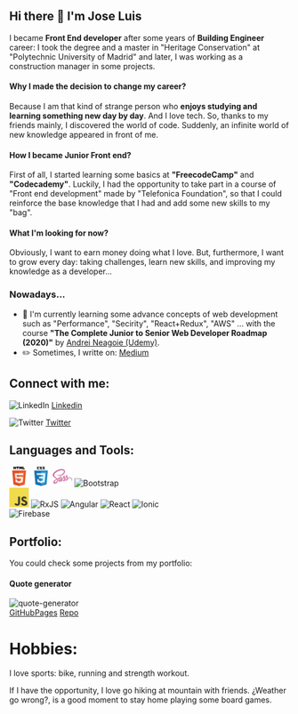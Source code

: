 ## Hi there 👋 I'm Jose Luis

I became **Front End developer** after some years of **Building Engineer** career: I took the degree and a master in "Heritage Conservation" at "Polytechnic University of Madrid" and later, I was working as a construction manager in some projects.

#### Why I made the decision to change my career?
Because I am that kind of strange person who **enjoys studying and learning something new day by day**. And I love tech. 
So, thanks to my friends mainly, I discovered the world of code. 
Suddenly, an infinite world of new knowledge appeared in front of me.

#### How I became Junior Front end?
First of all, I started learning some basics at **"FreecodeCamp"** and  **"Codecademy"**. Luckily, I had the opportunity to take part in a course of "Front end development" made by "Telefonica Foundation", so that I could reinforce the base knowledge that I had and add some new skills to my "bag".

#### What I'm looking for now?
Obviously, I want to earn money doing what I love. But, furthermore, I want to grow every day: taking challenges, learn new skills, and improving my knowledge as a developer...


### Nowadays...
- 🌱 I'm currently learning some advance concepts of web development  such as "Performance",  "Secirity", "React+Redux", "AWS" ...   with the course **"The Complete Junior to Senior Web Developer Roadmap (2020)"** by  [Andrei Neagoie (Udemy)](https://www.udemy.com/user/andrei-neagoie/?utm_source=adwords&utm_medium=udemyads&utm_campaign=DSA_Catchall_la.EN_cc.ROW&utm_content=deal4584&utm_term=_._ag_88010211481_._ad_437497337004_._kw__._de_c_._dm__._pl__._ti_dsa-841699838623_._li_1005489_._pd__._&matchtype=b&gclid=Cj0KCQjw6575BRCQARIsAMp-ksN6ehi0pJzjHVX03U_kxNlzHIJ8keS0s5A0tZbkWYwmmAO7kXMh_g8aAtljEALw_wcB).
- ✏️ Sometimes, I writte on: [Medium](https://medium.com/@jlaguilargomez)

## Connect with me:

<img src="https://image.flaticon.com/icons/svg/174/174857.svg" alt="LinkedIn"
	width="20" height="20" /> [Linkedin](https://www.linkedin.com/in/jlaguilargomez/)

<img src="https://seeklogo.com/images/T/twitter-logo-A84FE9258E-seeklogo.com.png" alt="Twitter"
	width="20" height="20" /> [Twitter](https://twitter.com/jlaguilargomez)



## Languages and Tools:

<img src="https://raw.githubusercontent.com/github/explore/80688e429a7d4ef2fca1e82350fe8e3517d3494d/topics/html/html.png" alt="HTML"
	width="35" height="35" />
<img src="https://raw.githubusercontent.com/github/explore/80688e429a7d4ef2fca1e82350fe8e3517d3494d/topics/css/css.png" alt="CSS3"
	width="35" height="35" />
<img src="https://raw.githubusercontent.com/github/explore/80688e429a7d4ef2fca1e82350fe8e3517d3494d/topics/sass/sass.png" alt="SASS"
	width="35" height="35" />
<img src="https://camo.githubusercontent.com/0e0adf58c74c6e74bb64ece5d0ef4620f4f46915/68747470733a2f2f76352e676574626f6f7473747261702e636f6d2f646f63732f352e302f6173736574732f6272616e642f626f6f7473747261702d6c6f676f2d736861646f772e706e67" alt="Bootstrap"
	width="35" height="35" />	
<img src="https://raw.githubusercontent.com/github/explore/80688e429a7d4ef2fca1e82350fe8e3517d3494d/topics/javascript/javascript.png" alt="javascript"
	width="35" height="35" />
<img src="https://rxjs-dev.firebaseapp.com/assets/images/favicons/favicon.ico" alt="RxJS"
	width="35" height="35" />
<img src="https://cdn.worldvectorlogo.com/logos/angular-icon-1.svg" alt="Angular"
	width="35" height="35" />
<img src="https://upload.wikimedia.org/wikipedia/commons/thumb/4/47/React.svg/674px-React.svg.png" alt="React"
	width="35" height="35" />
<img src="https://cdn.iconscout.com/icon/free/png-256/ionic-4-1175016.png" alt="Ionic"
	width="35" height="35" />		
<img src="https://4.bp.blogspot.com/-rtNRVM3aIvI/XJX_U07Z-II/AAAAAAAAJXY/YpdOo490FTgdKOxM4qDG-2-EzcNFAWkKACK4BGAYYCw/s1600/logo%2Bfirebase%2Bicon.png" alt="Firebase"
	width="35" height="35" />
	
## Portfolio:
You could check some projects from my portfolio:

#### Quote generator
<img src="https://i.ibb.co/zF2CTHL/Screenshot-2.png" alt="quote-generator"
	width="300" height="auto" /></br>
[GitHubPages](https://github.com/jlaguilargomez/vanilla_js20_quote-generator)
[Repo](https://github.com/jlaguilargomez/vanilla_js20_quote-generator)
	


# Hobbies:

I love sports: bike, running and strength workout.

If I have the opportunity, I love go hiking at mountain with friends. ¿Weather go wrong?, is a good moment to stay home playing some board games.
